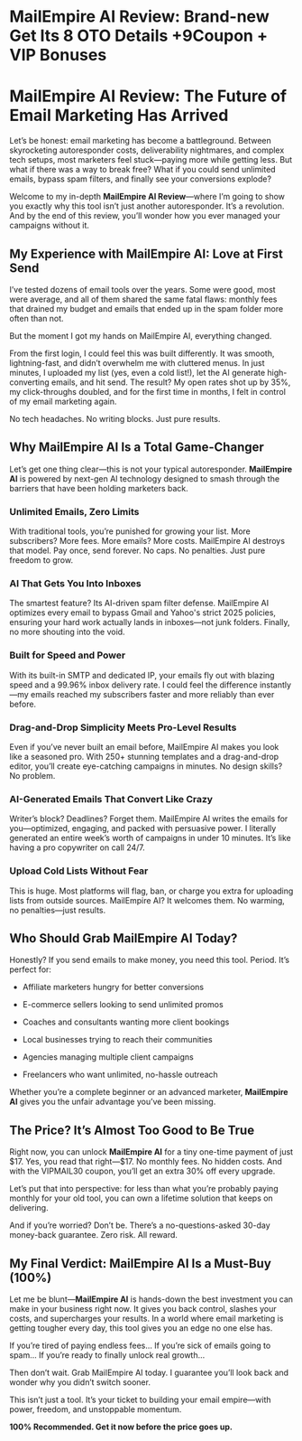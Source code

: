 # MailEmpire AI Review: Brand-new Get Its 8 OTO Details +9Coupon + VIP Bonuses
<h1 class="" data-start="167" data-end="232">MailEmpire AI Review: The Future of Email Marketing Has Arrived</h1>
<p class="" data-start="234" data-end="592">Let’s be honest: email marketing has become a battleground. Between skyrocketing autoresponder costs, deliverability nightmares, and complex tech setups, most marketers feel stuck—paying more while getting less. But what if there was a way to break free? What if you could send unlimited emails, bypass spam filters, and finally see your conversions explode?</p>
<p class="" data-start="594" data-end="837">Welcome to my in-depth <strong data-start="617" data-end="641">MailEmpire AI Review</strong>—where I’m going to show you exactly why this tool isn’t just another autoresponder. It’s a revolution. And by the end of this review, you’ll wonder how you ever managed your campaigns without it.</p>

<h2 class="" data-start="839" data-end="894">My Experience with MailEmpire AI: Love at First Send</h2>
<p class="" data-start="896" data-end="1126">I’ve tested dozens of email tools over the years. Some were good, most were average, and all of them shared the same fatal flaws: monthly fees that drained my budget and emails that ended up in the spam folder more often than not.</p>
<p class="" data-start="1128" data-end="1195">But the moment I got my hands on MailEmpire AI, everything changed.</p>
<p class="" data-start="1197" data-end="1606">From the first login, I could feel this was built differently. It was smooth, lightning-fast, and didn’t overwhelm me with cluttered menus. In just minutes, I uploaded my list (yes, even a cold list!), let the AI generate high-converting emails, and hit send. The result? My open rates shot up by 35%, my click-throughs doubled, and for the first time in months, I felt in control of my email marketing again.</p>
<p class="" data-start="1608" data-end="1664">No tech headaches. No writing blocks. Just pure results.</p>

<h2 class="" data-start="1666" data-end="1710">Why MailEmpire AI Is a Total Game-Changer</h2>
<p class="" data-start="1712" data-end="1910">Let’s get one thing clear—this is not your typical autoresponder. <strong data-start="1778" data-end="1795">MailEmpire AI</strong> is powered by next-gen AI technology designed to smash through the barriers that have been holding marketers back.</p>

<h3 class="" data-start="1912" data-end="1945">Unlimited Emails, Zero Limits</h3>
<p class="" data-start="1946" data-end="2171">With traditional tools, you’re punished for growing your list. More subscribers? More fees. More emails? More costs. MailEmpire AI destroys that model. Pay once, send forever. No caps. No penalties. Just pure freedom to grow.</p>

<h3 class="" data-start="2173" data-end="2206">AI That Gets You Into Inboxes</h3>
<p class="" data-start="2207" data-end="2458">The smartest feature? Its AI-driven spam filter defense. MailEmpire AI optimizes every email to bypass Gmail and Yahoo's strict 2025 policies, ensuring your hard work actually lands in inboxes—not junk folders. Finally, no more shouting into the void.</p>

<h3 class="" data-start="2460" data-end="2489">Built for Speed and Power</h3>
<p class="" data-start="2490" data-end="2717">With its built-in SMTP and dedicated IP, your emails fly out with blazing speed and a 99.96% inbox delivery rate. I could feel the difference instantly—my emails reached my subscribers faster and more reliably than ever before.</p>

<h3 class="" data-start="2719" data-end="2771">Drag-and-Drop Simplicity Meets Pro-Level Results</h3>
<p class="" data-start="2772" data-end="3001">Even if you’ve never built an email before, MailEmpire AI makes you look like a seasoned pro. With 250+ stunning templates and a drag-and-drop editor, you’ll create eye-catching campaigns in minutes. No design skills? No problem.</p>

<h3 class="" data-start="3003" data-end="3050">AI-Generated Emails That Convert Like Crazy</h3>
<p class="" data-start="3051" data-end="3312">Writer’s block? Deadlines? Forget them. MailEmpire AI writes the emails for you—optimized, engaging, and packed with persuasive power. I literally generated an entire week’s worth of campaigns in under 10 minutes. It’s like having a pro copywriter on call 24/7.</p>

<h3 class="" data-start="3314" data-end="3348">Upload Cold Lists Without Fear</h3>
<p class="" data-start="3349" data-end="3527">This is huge. Most platforms will flag, ban, or charge you extra for uploading lists from outside sources. MailEmpire AI? It welcomes them. No warming, no penalties—just results.</p>

<h2 class="" data-start="3529" data-end="3568">Who Should Grab MailEmpire AI Today?</h2>
<p class="" data-start="3570" data-end="3659">Honestly? If you send emails to make money, you need this tool. Period. It’s perfect for:</p>

<ul data-start="3661" data-end="3973">
 	<li class="" data-start="3661" data-end="3712">
<p class="" data-start="3663" data-end="3712">Affiliate marketers hungry for better conversions</p>
</li>
 	<li class="" data-start="3713" data-end="3766">
<p class="" data-start="3715" data-end="3766">E-commerce sellers looking to send unlimited promos</p>
</li>
 	<li class="" data-start="3767" data-end="3821">
<p class="" data-start="3769" data-end="3821">Coaches and consultants wanting more client bookings</p>
</li>
 	<li class="" data-start="3822" data-end="3874">
<p class="" data-start="3824" data-end="3874">Local businesses trying to reach their communities</p>
</li>
 	<li class="" data-start="3875" data-end="3920">
<p class="" data-start="3877" data-end="3920">Agencies managing multiple client campaigns</p>
</li>
 	<li class="" data-start="3921" data-end="3973">
<p class="" data-start="3923" data-end="3973">Freelancers who want unlimited, no-hassle outreach</p>
</li>
</ul>
<p class="" data-start="3975" data-end="4104">Whether you’re a complete beginner or an advanced marketer, <strong data-start="4035" data-end="4052">MailEmpire AI</strong> gives you the unfair advantage you’ve been missing.</p>

<h2 class="" data-start="4106" data-end="4151">The Price? It’s Almost Too Good to Be True</h2>
<p class="" data-start="4153" data-end="4375">Right now, you can unlock <strong data-start="4179" data-end="4196">MailEmpire AI</strong> for a tiny one-time payment of just $17. Yes, you read that right—$17. No monthly fees. No hidden costs. And with the VIPMAIL30 coupon, you’ll get an extra 30% off every upgrade.</p>
<p class="" data-start="4377" data-end="4536">Let’s put that into perspective: for less than what you’re probably paying monthly for your old tool, you can own a lifetime solution that keeps on delivering.</p>
<p class="" data-start="4538" data-end="4651">And if you’re worried? Don’t be. There’s a no-questions-asked 30-day money-back guarantee. Zero risk. All reward.</p>

<h2 class="" data-start="4653" data-end="4708">My Final Verdict: MailEmpire AI Is a Must-Buy (100%)</h2>
<p class="" data-start="4710" data-end="5004">Let me be blunt—<strong data-start="4726" data-end="4743">MailEmpire AI</strong> is hands-down the best investment you can make in your business right now. It gives you back control, slashes your costs, and supercharges your results. In a world where email marketing is getting tougher every day, this tool gives you an edge no one else has.</p>
<p class="" data-start="5006" data-end="5132">If you’re tired of paying endless fees…
If you’re sick of emails going to spam…
If you’re ready to finally unlock real growth…</p>
<p class="" data-start="5134" data-end="5246">Then don’t wait. Grab MailEmpire AI today. I guarantee you’ll look back and wonder why you didn’t switch sooner.</p>
<p class="" data-start="5248" data-end="5365">This isn’t just a tool. It’s your ticket to building your email empire—with power, freedom, and unstoppable momentum.</p>
<p class="" data-start="5367" data-end="5425"><strong data-start="5367" data-end="5425">100% Recommended. Get it now before the price goes up.</strong></p>
